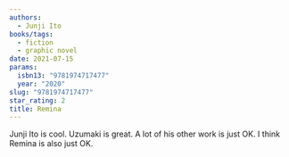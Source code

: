 ```yaml
---
authors:
  - Junji Ito
books/tags:
  - fiction
  - graphic novel
date: 2021-07-15
params:
  isbn13: "9781974717477"
  year: "2020"
slug: "9781974717477"
star_rating: 2
title: Remina
---
```


Junji Ito is cool. Uzumaki is great. A lot of his other work is just OK. I think Remina is also just OK.

<!--more-->
